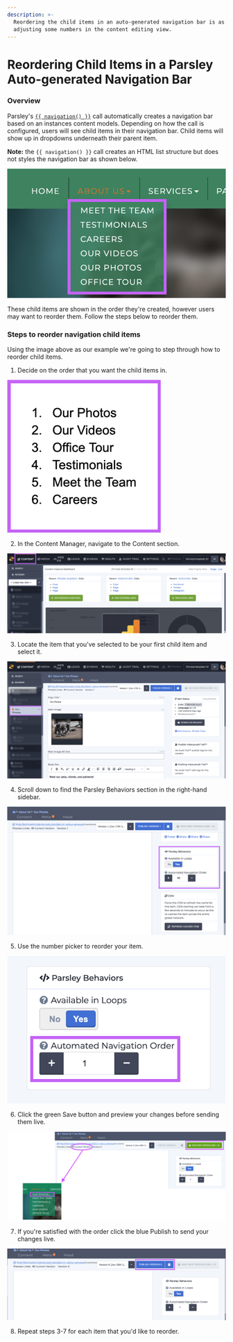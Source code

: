 ```yaml
---
description: >-
  Reordering the child items in an auto-generated navigation bar is as simple as
  adjusting some numbers in the content editing view.
---
```


# Reordering Child Items in a Parsley Auto-generated Navigation Bar

### Overview

Parsley's  [`{{ navigation() }}`](https://zesty.org/services/web-engine/introduction-to-parsley/parsley-index#navigation-number) call automatically creates a navigation bar based on an instances content models. Depending on how the call is configured, users will see child items in their navigation bar. Child items will show up in dropdowns underneath their parent item. 

**Note:** the `{{ navigation() }}` call creates an HTML list structure but does not styles the navigation bar as shown below.

![A dropdown of child pages is shown outlined in purple.](../.gitbook/assets/auto-gen-nav-dropdowns.png)

These child items are shown in the order they're created, however users may want to reorder them. Follow the steps below to reorder them.

### Steps to reorder navigation child items

Using the image above as our example we're going to step through how to reorder child  items.

1. Decide on the order that you want the child items in.

![Example order of child items.](../.gitbook/assets/auto-gen-nav-child-items-order.png)

2. In the Content Manager, navigate to the Content section.

![Navigate to the Content section.](../.gitbook/assets/02-navigate-to-content-section.png)

3.  Locate the item that you've selected to be your first child item and select it.

![Locate your first child item and select it.](../.gitbook/assets/03-locate-item-and-select-it.png)

4. Scroll down to find the Parsley Behaviors section in the right-hand sidebar. 

![Parsley Behaviors in the right-hand sidebar.](../.gitbook/assets/04-locate-parsley-behaviors.png)

5. Use the number picker to reorder your item. 

![Use the number picker to reorder your item.](../.gitbook/assets/05-use-the-number-picker-to-reorder-item.png)

6. Click  the green Save button and preview your changes before sending them live.

![Save and preview your changes.](../.gitbook/assets/06-save-and-preview-changes.png)

7. If you're satisfied with the order click the blue Publish to send your changes live.

![Click the blue Publish button to send your changes live.](../.gitbook/assets/07-publish-changes.png)

8. Repeat steps 3-7 for each item that you'd like to reorder.

